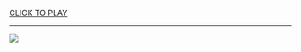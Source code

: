 
<a href="https://premium76.site?title=horse_games_unblocked_games&ref=13M">CLICK TO PLAY</a></h3>
<hr>

<a href="https://premium76.site?title=horse_games_unblocked_games&ref=13M"><img src="https://clearcache.store/games.png"></a>


